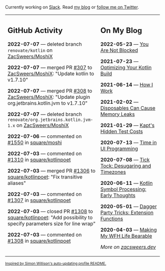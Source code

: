 Currently working on [Slack](https://slack.com/). Read [my blog](https://zacsweers.dev/) or [follow me on Twitter](https://twitter.com/ZacSweers).

<table><tr><td valign="top" width="60%">

## GitHub Activity
<!-- githubActivity starts -->
**2022-07-07** — deleted branch `renovate/kotlin` on [ZacSweers/MoshiX](https://github.com/ZacSweers/MoshiX)

**2022-07-07** — merged PR [#307](https://github.com/ZacSweers/MoshiX/pull/307) to [ZacSweers/MoshiX](https://github.com/ZacSweers/MoshiX): "Update kotlin to v1.7.10"

**2022-07-07** — merged PR [#308](https://github.com/ZacSweers/MoshiX/pull/308) to [ZacSweers/MoshiX](https://github.com/ZacSweers/MoshiX): "Update plugin org.jetbrains.kotlin.jvm to v1.7.10"

**2022-07-07** — deleted branch `renovate/org.jetbrains.kotlin.jvm-1.x` on [ZacSweers/MoshiX](https://github.com/ZacSweers/MoshiX)

**2022-07-06** — commented on [#1550](https://github.com/square/moshi/pull/1550#issuecomment-1176250846) in [square/moshi](https://github.com/square/moshi)

**2022-07-03** — commented on [#1310](https://github.com/square/kotlinpoet/pull/1310#issuecomment-1173178952) in [square/kotlinpoet](https://github.com/square/kotlinpoet)

**2022-07-03** — merged PR [#1306](https://github.com/square/kotlinpoet/pull/1306) to [square/kotlinpoet](https://github.com/square/kotlinpoet): "Fix transitive aliases"

**2022-07-03** — commented on [#1307](https://github.com/square/kotlinpoet/pull/1307#issuecomment-1173173831) in [square/kotlinpoet](https://github.com/square/kotlinpoet)

**2022-07-03** — closed PR [#1308](https://github.com/square/kotlinpoet/pull/1308) to [square/kotlinpoet](https://github.com/square/kotlinpoet): "Add possibility to specify parameters size for line wrap"

**2022-07-03** — commented on [#1308](https://github.com/square/kotlinpoet/pull/1308#issuecomment-1173170815) in [square/kotlinpoet](https://github.com/square/kotlinpoet)
<!-- githubActivity ends -->
</td><td valign="top" width="40%">

## On My Blog
<!-- blog starts -->
**2022-05-23** — [You Are Not Blocked](https://www.zacsweers.dev/you-are-not-blocked/)

**2021-07-23** — [Optimizing Your Kotlin Build](https://www.zacsweers.dev/optimizing-your-kotlin-build/)

**2021-06-14** — [How I Work](https://www.zacsweers.dev/how-i-work/)

**2021-02-02** — [Disposables Can Cause Memory Leaks](https://www.zacsweers.dev/disposables-can-cause-memory-leaks/)

**2021-01-29** — [Kapt's Hidden Test Costs](https://www.zacsweers.dev/kapts-hidden-test-costs/)

**2020-07-13** — [Time in UI Programming](https://www.zacsweers.dev/time-in-ui/)

**2020-07-08** — [Tick Tock: Desugaring and Timezones](https://www.zacsweers.dev/ticktock-desugaring-timezones/)

**2020-06-11** — [Kotlin Symbol Processing: Early Thoughts](https://www.zacsweers.dev/kotlin-symbol-processor-early-thoughts/)

**2020-05-01** — [Dagger Party Tricks: Extension Functions](https://www.zacsweers.dev/dagger-party-tricks-extension-functions/)

**2020-04-03** — [Making My WFH Life Bearable](https://www.zacsweers.dev/making-wfh-life-bearable/)
<!-- blog ends -->
_More on [zacsweers.dev](https://zacsweers.dev/)_
</td></tr></table>

<sub><a href="https://simonwillison.net/2020/Jul/10/self-updating-profile-readme/">Inspired by Simon Willison's auto-updating profile README.</a></sub>